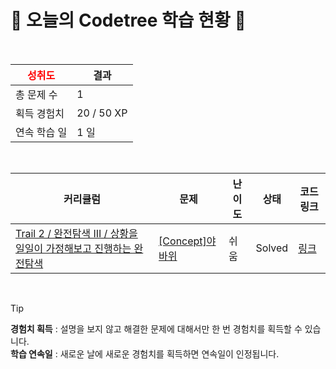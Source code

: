 # 🌲 오늘의 Codetree 학습 현황 🌲

<br />

| <span style="color:red;display:block;text-align:center;"> **성취도**</span> | 결과 |
|---|---|
| 총 문제 수 | 1 |
| 획득 경험치 | 20 / 50 XP |
| 연속 학습 일 | 1 일 |

<br />

|커리큘럼|문제|난이도|상태|코드 링크|
|---|---|---|---|---|
|[Trail 2 / 완전탐색 III / 상황을 일일이 가정해보고 진행하는 완전탐색](https://www.codetree.ai/trail-info/novice-mid/)|[[Concept]야바위](https://www.codetree.ai/trails/complete/curated-cards/intro-ya-rock/)|쉬움|Solved|[링크](https://github.com/SeongUk18/codetree-TILs/blob/main/250313/%EC%95%BC%EB%B0%94%EC%9C%84/ya-rock.py)|


<br />

> [!TIP]
> **경험치 획득** : 설명을 보지 않고 해결한 문제에 대해서만 한 번 경험치를 획득할 수 있습니다.  
> **학습 연속일** : 새로운 날에 새로운 경험치를 획득하면 연속일이 인정됩니다.

